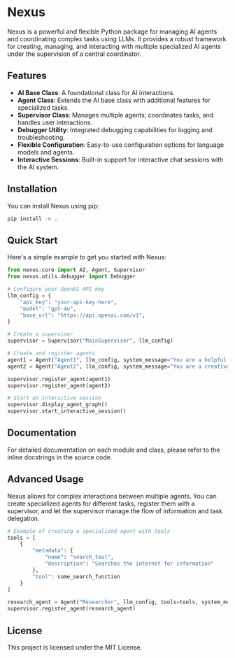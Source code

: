 # Nexus

Nexus is a powerful and flexible Python package for managing AI agents and coordinating complex tasks using LLMs. It provides a robust framework for creating, managing, and interacting with multiple specialized AI agents under the supervision of a central coordinator.

## Features

- **AI Base Class**: A foundational class for AI interactions.
- **Agent Class**: Extends the AI base class with additional features for specialized tasks.
- **Supervisor Class**: Manages multiple agents, coordinates tasks, and handles user interactions.
- **Debugger Utility**: Integrated debugging capabilities for logging and troubleshooting.
- **Flexible Configuration**: Easy-to-use configuration options for language models and agents.
- **Interactive Sessions**: Built-in support for interactive chat sessions with the AI system.

## Installation

You can install Nexus using pip:

```bash
pip install -e .
```

## Quick Start

Here's a simple example to get you started with Nexus:

```python
from nexus.core import AI, Agent, Supervisor
from nexus.utils.debugger import Debugger

# Configure your OpenAI API key
llm_config = {
    "api_key": "your-api-key-here",
    "model": "gpt-4o",
    "base_url": "https://api.openai.com/v1",
}

# Create a supervisor
supervisor = Supervisor("MainSupervisor", llm_config)

# Create and register agents
agent1 = Agent("Agent1", llm_config, system_message="You are a helpful assistant.")
agent2 = Agent("Agent2", llm_config, system_message="You are a creative writer.")

supervisor.register_agent(agent1)
supervisor.register_agent(agent2)

# Start an interactive session
supervisor.display_agent_graph()
supervisor.start_interactive_session()
```

## Documentation

For detailed documentation on each module and class, please refer to the inline docstrings in the source code.


## Advanced Usage

Nexus allows for complex interactions between multiple agents. You can create specialized agents for different tasks, register them with a supervisor, and let the supervisor manage the flow of information and task delegation.

```python
# Example of creating a specialized agent with tools
tools = [
    {
        "metadata": {
            "name": "search_tool",
            "description": "Searches the internet for information"
        },
        "tool": some_search_function
    }
]

research_agent = Agent("Researcher", llm_config, tools=tools, system_message="You are a research assistant.", use_tools=True)
supervisor.register_agent(research_agent)
```

## License

This project is licensed under the MIT License.

